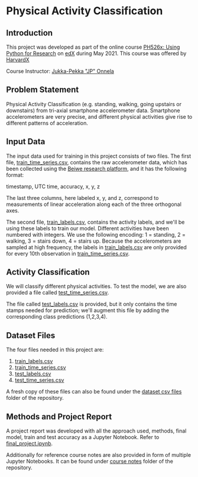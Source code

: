 # Physical Activity Classification

## Introduction

This project was developed as part of the online course [PH526x: Using Python for Research](https://courses.edx.org/certificates/1d52e8cf337f4fea98b4ee9b1cb79608) on [edX](https://www.edx.org/course/using-python-for-research?index=product&queryID=6112750093c920d349efe73feaba54b7&position=1) during May 2021. This course was offered by [HarvardX](https://www.edx.org/school/harvardx)

Course Instructor: [Jukka-Pekka "JP" Onnela](https://www.hsph.harvard.edu/onnela-lab/)

## Problem Statement

Physical Activity Classification (e.g. standing, walking, going upstairs or downstairs) from tri-axial smartphone accelerometer data. Smartphone accelerometers are very precise, and different physical activities give rise to different patterns of acceleration.

## Input Data

The input data used for training in this project consists of two files. The first file, [train_time_series.csv](https://courses.edx.org/assets/courseware/v1/b98039c3648763aae4f153a6ed32f38b/asset-v1:HarvardX+PH526x+2T2020+type@asset+block/train_time_series.csv), contains the raw accelerometer data, which has been collected using the [Beiwe research platform](https://github.com/onnela-lab/beiwe-backend), and it has the following format:

timestamp, UTC time, accuracy, x, y, z

The last three columns, here labeled x, y, and z, correspond to measurements of linear acceleration along each of the three orthogonal axes.

The second file, [train_labels.csv](https://courses.edx.org/assets/courseware/v1/d64e74647423e525bbeb13f2884e9cfa/asset-v1:HarvardX+PH526x+2T2020+type@asset+block/train_labels.csv), contains the activity labels, and we'll be using these labels to train our model. Different activities have been numbered with integers. We use the following encoding: 1 = standing, 2 = walking, 3 = stairs down, 4 = stairs up. Because the accelerometers are sampled at high frequency, the labels in [train_labels.csv](https://courses.edx.org/assets/courseware/v1/d64e74647423e525bbeb13f2884e9cfa/asset-v1:HarvardX+PH526x+2T2020+type@asset+block/train_labels.csv) are only provided for every 10th observation in [train_time_series.csv](https://courses.edx.org/assets/courseware/v1/b98039c3648763aae4f153a6ed32f38b/asset-v1:HarvardX+PH526x+2T2020+type@asset+block/train_time_series.csv).

## Activity Classification

We will classify different physical activities. To test the model, we are also provided a file called [test_time_series.csv](https://courses.edx.org/assets/courseware/v1/1ca4f3d4976f07b8c4ecf99cf8f7bdbc/asset-v1:HarvardX+PH526x+2T2020+type@asset+block/test_time_series.csv).

The file called [test_labels.csv](https://courses.edx.org/assets/courseware/v1/72d5933c310cf5eac3fa3f28b26d9c39/asset-v1:HarvardX+PH526x+2T2020+type@asset+block/test_labels.csv) is provided, but it only contains the time stamps needed for prediction; we'll augment this file by adding the corresponding class predictions (1,2,3,4).

## Dataset Files

The four files needed in this project are:

1. [train_labels.csv](https://courses.edx.org/assets/courseware/v1/d64e74647423e525bbeb13f2884e9cfa/asset-v1:HarvardX+PH526x+2T2020+type@asset+block/train_labels.csv)
2. [train_time_series.csv](https://courses.edx.org/assets/courseware/v1/b98039c3648763aae4f153a6ed32f38b/asset-v1:HarvardX+PH526x+2T2020+type@asset+block/train_time_series.csv)
3. [test_labels.csv](https://courses.edx.org/assets/courseware/v1/72d5933c310cf5eac3fa3f28b26d9c39/asset-v1:HarvardX+PH526x+2T2020+type@asset+block/test_labels.csv)
4. [test_time_series.csv](https://courses.edx.org/assets/courseware/v1/1ca4f3d4976f07b8c4ecf99cf8f7bdbc/asset-v1:HarvardX+PH526x+2T2020+type@asset+block/test_time_series.csv)

A fresh copy of these files can also be found under the [dataset csv files](./dataset%20csv%20files/) folder of the repository.

## Methods and Project Report

A project report was developed with all the approach used, methods, final model, train and test accuracy as a Jupyter Notebook. Refer to [final_project.ipynb](./final_project.ipynb).

Additionally for reference course notes are also provided in form of multiple Jupyter Notebooks. It can be found under [course notes](./course%20notes/) folder of the repository.